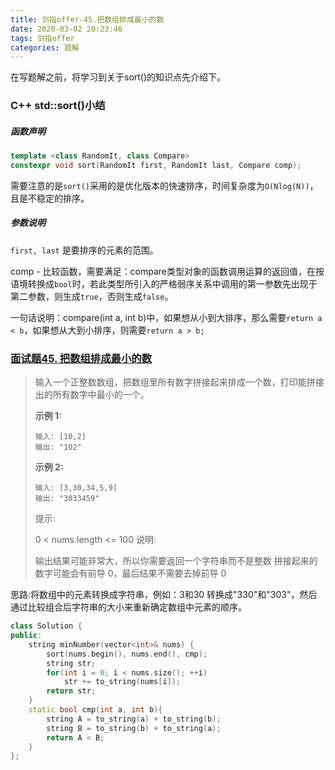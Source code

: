 ```yaml
---
title: 剑指offer-45.把数组排成最小的数
date: 2020-03-02 20:23:46
tags: 剑指offer
categories: 题解
---
```


在写题解之前，将学习到关于sort()的知识点先介绍下。

<!--more-->

### C++ std::sort()小结

##### 函数声明

```C++
template <class RandomIt, class Compare>
constexpr void sort(RandomIt first, RandomIt last, Compare comp);
```

需要注意的是`sort()`采用的是优化版本的快速排序，时间复杂度为`O(Nlog(N))`，且是不稳定的排序。

##### 参数说明

`first, last` 是要排序的元素的范围。

comp - 比较函数，需要满足：compare类型对象的函数调用运算的返回值，在按语境转换成`bool`时，若此类型所引入的严格弱序关系中调用的第一参数先出现于第二参数，则生成`true`，否则生成`false`。

一句话说明：compare(int a, int b)中，如果想从小到大排序，那么需要`return a < b`，如果想从大到小排序，则需要`return a > b;`

### [面试题45. 把数组排成最小的数](https://leetcode-cn.com/problems/ba-shu-zu-pai-cheng-zui-xiao-de-shu-lcof/)

> 输入一个正整数数组，把数组里所有数字拼接起来排成一个数，打印能拼接出的所有数字中最小的一个。
>
> **示例 1:**
>
> ```
> 输入: [10,2]
> 输出: "102"
> ```
>
> **示例 2:**
>
> ```
> 输入: [3,30,34,5,9]
> 输出: "3033459"
> ```
>
> 提示:
>
> 0 < nums.length <= 100
> 说明:
>
> 输出结果可能非常大，所以你需要返回一个字符串而不是整数
> 拼接起来的数字可能会有前导 0，最后结果不需要去掉前导 0

思路:将数组中的元素转换成字符串，例如：3和30 转换成"330"和"303"，然后通过比较组合后字符串的大小来重新确定数组中元素的顺序。

```C++
class Solution {
public:
    string minNumber(vector<int>& nums) {
        sort(nums.begin(), nums.end(), cmp);
        string str;
        for(int i = 0; i < nums.size(); ++i)
            str += to_string(nums[i]);
        return str;
    }
    static bool cmp(int a, int b){
        string A = to_string(a) + to_string(b);
        string B = to_string(b) + to_string(a);
        return A < B;
    }
};
```

